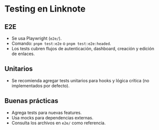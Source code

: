 # Testing en Linknote

## E2E
- Se usa Playwright (`e2e/`).
- Comando: `pnpm test:e2e` o `pnpm test:e2e:headed`.
- Los tests cubren flujos de autenticación, dashboard, creación y edición de enlaces.

## Unitarios
- Se recomienda agregar tests unitarios para hooks y lógica crítica (no implementados por defecto).

## Buenas prácticas
- Agrega tests para nuevas features.
- Usa mocks para dependencias externas.
- Consulta los archivos en `e2e/` como referencia.
